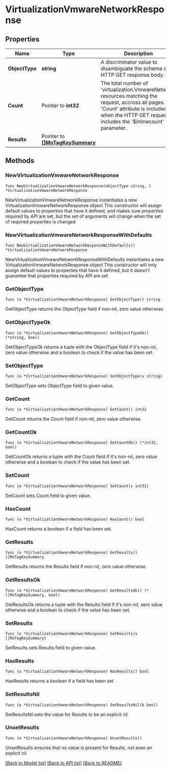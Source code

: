 # VirtualizationVmwareNetworkResponse

## Properties

Name | Type | Description | Notes
------------ | ------------- | ------------- | -------------
**ObjectType** | **string** | A discriminator value to disambiguate the schema of a HTTP GET response body. | 
**Count** | Pointer to **int32** | The total number of &#39;virtualization.VmwareNetwork&#39; resources matching the request, accross all pages. The &#39;Count&#39; attribute is included when the HTTP GET request includes the &#39;$inlinecount&#39; parameter. | [optional] 
**Results** | Pointer to [**[]MoTagKeySummary**](MoTagKeySummary.md) |  | [optional] 

## Methods

### NewVirtualizationVmwareNetworkResponse

`func NewVirtualizationVmwareNetworkResponse(objectType string, ) *VirtualizationVmwareNetworkResponse`

NewVirtualizationVmwareNetworkResponse instantiates a new VirtualizationVmwareNetworkResponse object
This constructor will assign default values to properties that have it defined,
and makes sure properties required by API are set, but the set of arguments
will change when the set of required properties is changed

### NewVirtualizationVmwareNetworkResponseWithDefaults

`func NewVirtualizationVmwareNetworkResponseWithDefaults() *VirtualizationVmwareNetworkResponse`

NewVirtualizationVmwareNetworkResponseWithDefaults instantiates a new VirtualizationVmwareNetworkResponse object
This constructor will only assign default values to properties that have it defined,
but it doesn't guarantee that properties required by API are set

### GetObjectType

`func (o *VirtualizationVmwareNetworkResponse) GetObjectType() string`

GetObjectType returns the ObjectType field if non-nil, zero value otherwise.

### GetObjectTypeOk

`func (o *VirtualizationVmwareNetworkResponse) GetObjectTypeOk() (*string, bool)`

GetObjectTypeOk returns a tuple with the ObjectType field if it's non-nil, zero value otherwise
and a boolean to check if the value has been set.

### SetObjectType

`func (o *VirtualizationVmwareNetworkResponse) SetObjectType(v string)`

SetObjectType sets ObjectType field to given value.


### GetCount

`func (o *VirtualizationVmwareNetworkResponse) GetCount() int32`

GetCount returns the Count field if non-nil, zero value otherwise.

### GetCountOk

`func (o *VirtualizationVmwareNetworkResponse) GetCountOk() (*int32, bool)`

GetCountOk returns a tuple with the Count field if it's non-nil, zero value otherwise
and a boolean to check if the value has been set.

### SetCount

`func (o *VirtualizationVmwareNetworkResponse) SetCount(v int32)`

SetCount sets Count field to given value.

### HasCount

`func (o *VirtualizationVmwareNetworkResponse) HasCount() bool`

HasCount returns a boolean if a field has been set.

### GetResults

`func (o *VirtualizationVmwareNetworkResponse) GetResults() []MoTagKeySummary`

GetResults returns the Results field if non-nil, zero value otherwise.

### GetResultsOk

`func (o *VirtualizationVmwareNetworkResponse) GetResultsOk() (*[]MoTagKeySummary, bool)`

GetResultsOk returns a tuple with the Results field if it's non-nil, zero value otherwise
and a boolean to check if the value has been set.

### SetResults

`func (o *VirtualizationVmwareNetworkResponse) SetResults(v []MoTagKeySummary)`

SetResults sets Results field to given value.

### HasResults

`func (o *VirtualizationVmwareNetworkResponse) HasResults() bool`

HasResults returns a boolean if a field has been set.

### SetResultsNil

`func (o *VirtualizationVmwareNetworkResponse) SetResultsNil(b bool)`

 SetResultsNil sets the value for Results to be an explicit nil

### UnsetResults
`func (o *VirtualizationVmwareNetworkResponse) UnsetResults()`

UnsetResults ensures that no value is present for Results, not even an explicit nil

[[Back to Model list]](../README.md#documentation-for-models) [[Back to API list]](../README.md#documentation-for-api-endpoints) [[Back to README]](../README.md)


